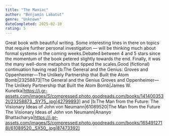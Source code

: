 ```yaml
---
title: "The Maniac"
author: "Benjamín Labatut"
genre: "Unknown"
dateCompleted: 2025-02-10
rating: 5
---
```


Great book with beautiful writing. Some interesting lines in there on topics that require further personal investigation — will be thinking much about formal systems in the coming weeks.Debated between 4 and 5 stars since the momentum of the book petered slightly towards the end. Finally, it was the many well-done metaphors that tipped the scales.Good (fictional) continuation having read [b:The General and the Genius: Groves and Oppenheimer—The Unlikely Partnership that Built the Atom Bomb|23258873|The General and the Genius Groves and Oppenheimer—The Unlikely Partnership that Built the Atom Bomb|James W. Kunetka|https://i.gr-assets.com/images/S/compressed.photo.goodreads.com/books/1414003532l/23258873._SY75_.jpg|42799893] and [b:The Man from the Future: The Visionary Ideas of John von Neumann|61089520|The Man from the Future The Visionary Ideas of John von Neumann|Ananyo Bhattacharya|https://i.gr-assets.com/images/S/compressed.photo.goodreads.com/books/1654912718l/61089520._SX50_.jpg|87473392]